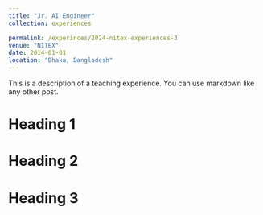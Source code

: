```yaml
---
title: "Jr. AI Engineer"
collection: experiences

permalink: /experinces/2024-nitex-experiences-3
venue: "NITEX"
date: 2014-01-01
location: "Dhaka, Bangladesh"
---
```


This is a description of a teaching experience. You can use markdown like any other post.

Heading 1
======

Heading 2
======

Heading 3
======
